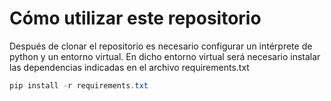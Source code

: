 # Cómo utilizar este repositorio

Después de clonar el repositorio es necesario configurar un intérprete de python y un entorno virtual.
En dicho entorno virtual será necesario instalar las dependencias indicadas en 
el archivo requirements.txt
``` powershell
pip install -r requirements.txt
```
